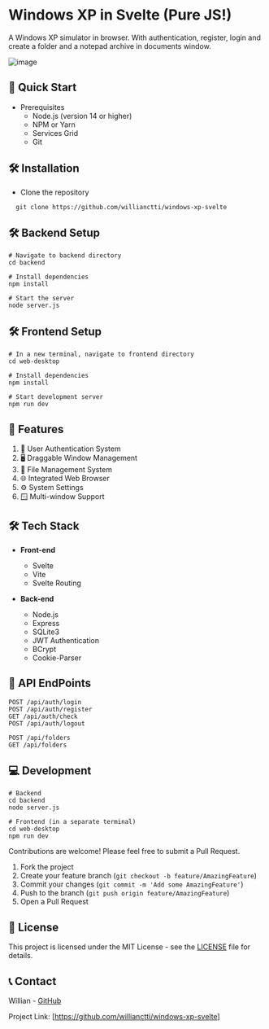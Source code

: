 # Windows XP in Svelte (Pure JS!)

A Windows XP simulator in browser. With authentication, register, login and create a folder and a notepad archive in documents window. 

![image](https://github.com/user-attachments/assets/a12c90c4-502b-4dec-a0b8-dd087483debe)


## 🚀 Quick Start

- Prerequisites
  - Node.js (version 14 or higher)
  - NPM or Yarn
  - Services Grid
  - Git

## 🛠️ Installation

- Clone the repository

````
  git clone https://github.com/willianctti/windows-xp-svelte
````
  ## 🛠️ Backend Setup

  ````
# Navigate to backend directory
cd backend

# Install dependencies
npm install

# Start the server
node server.js
  ````

 ## 🛠️ Frontend Setup

  ````
# In a new terminal, navigate to frontend directory
cd web-desktop

# Install dependencies
npm install

# Start development server
npm run dev
  ````

## 🌟 Features

1. 🔐 User Authentication System
2. 🖥️ Draggable Window Management
3. 📁 File Management System
4. 🌐 Integrated Web Browser
5. ⚙️ System Settings
6. 🪟 Multi-window Support

## 🛠️ Tech Stack

- **Front-end**
  - Svelte
  - Vite
  - Svelte Routing

- **Back-end**
  - Node.js
  - Express
  - SQLite3
  - JWT Authentication
  - BCrypt
  - Cookie-Parser

## 📱 API EndPoints

````
POST /api/auth/login
POST /api/auth/register
GET /api/auth/check
POST /api/auth/logout

POST /api/folders
GET /api/folders
````

## 💻 Development

````
# Backend
cd backend
node server.js

# Frontend (in a separate terminal)
cd web-desktop
npm run dev
````

Contributions are welcome! Please feel free to submit a Pull Request.

1. Fork the project
2. Create your feature branch (`git checkout -b feature/AmazingFeature`)
3. Commit your changes (`git commit -m 'Add some AmazingFeature'`)
4. Push to the branch (`git push origin feature/AmazingFeature`)
5. Open a Pull Request

## 📄 License

This project is licensed under the MIT License - see the [LICENSE](LICENSE) file for details.

## 📞 Contact

Willian - [GitHub](https://github.com/willianctti)

Project Link: [https://github.com/willianctti/windows-xp-svelte]
